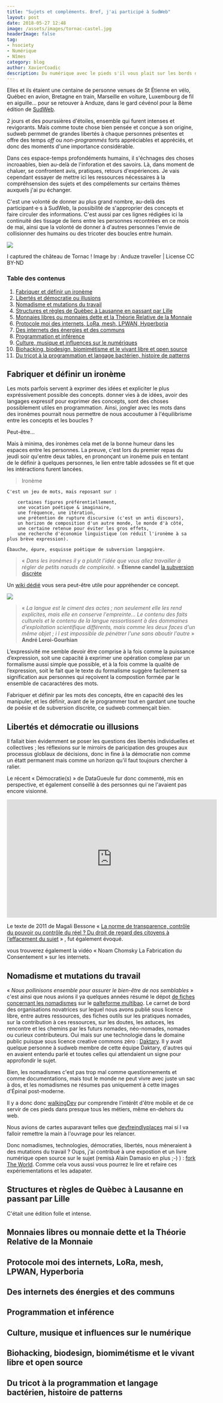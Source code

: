 ```yaml
---
title: "Sujets et compléments. Bref, j'ai participé à SudWeb"
layout: post
date: 2018-05-27 12:48
image: /assets/images/tornac-castel.jpg
headerImage: false
tag:
- hsociety
- Numérique
- Nîmes 
category: blog
author: XavierCoadic
description: Du numérique avec le pieds s'il vous plait sur les bords du Gardon d'Anduze
---
```


Elles et ils étaient une centaine de personne venues de St Étienne en vélo, Québec en avion, Bretagne en train, Marseille en voiture, Luxembourg de fil en aiguille... pour se retouver à Anduze, dans le gard cévénol pour la 8ème édition de [SudWeb](https://sudweb.fr/2018).

2 jours et des pourssières d'étoiles, ensemble qui furent intenses et revigorants. Mais comme toute chose bien pensée et conçue à son origine, sudweb permmet de grandes libertés à chaque personnes présentes et offre des temps _off_ ou _non-programmés_ forts appréciables et appréciés, et donc des moments d'une importance considérable.

Dans ces espace-temps profondéments humains, il s'échnages des choses incroaables, bien au-delà de l'inforation et des savoirs. Là, dans moment de chaluer, se confrontent avis, pratiques, retours d'expériences. Je vais cependant essayer de mettre ici les ressources nécessaires à la compréhsension des sujets et des compélements sur certains thèmes auxquels j'ai pu échanger.

C'est une volonté de donner au plus grand nombre, au-delà des participant⋅e⋅s à SudWeb, la possibilité de s'approprier des concepts et faire circuler des informations. C'est aussi par ces lignes rédigées ici la continuité des tissage de liens entre les personnes recontrées en ce mois de mai, ainsi que la volonté de donner à d'autres personnes l'envie de collisionner des humains ou des tricoter des boucles entre humain.

![](/assets/images/tornac-castel.jpg)

<figcaption class="captation">I captured the château de Tornac ! Image by : Anduze traveller | License CC BY-ND</figcaption>

<div class="breaker"></div>

### Table des contenus
1. [Fabriquer et définir un ironème](#fabriquer-et-définir-un-ironème)
2. [Libertés et démocratie ou illusions](#libertés-et-démocratie-ou-illusions)
3. [Nomadisme et mutations du travail](#nomadisme-et-mutations-du-travail)
4. [Structures et règles de Quèbec à  Lausanne en passant par Lille](#structures-et-règles-de-quèbec-à-lausanne-en-passant-par-lille)
5. [Monnaies libres ou monnaies dette et la Théorie Relative de la Monnaie](#monnaies-libres-ou-monnaie-dette-et-la-théorie-relative-de-la-monnaie)
6. [Protocole moi des internets, LoRa, mesh, LPWAN, Hyperboria](#protocole-moi-des-internets-lora-mesh-lpwan-Hyperboria)
7. [Des internets des énergies et des communs](#des-internets-des-énergies-et-des-communs)
8. [Programmation et inférence](#programmation-et-inférence)
9. [Culture, musique et influences sur le numériques](#culture-musique-et-influences-sur-le-numérique)
10. [Biohacking, biodesign, biomimétisme et le vivant libre et open source](#biohacking-biodesign-biomimétisme-et-le-vivant-libre-et-open-source)
11. [Du tricot à la programmation et langage bactérien, histoire de patterns](#du-tricot-à-la-programmation-et-langage-bactérien-histoire-de-patterns)

## Fabriquer et définir un ironème

Les mots parfois servent à exprimer des idées et expliciter le plus expréssivement possible des concepts. donner vies à de idées, avoir des langages expressif pour exprimer des concepts, sont des choses possiblement utiles en programmation. Ainsi, jongler avec les mots dans des ironèmes pourrait nous permettre de nous accoutumer à l'équilibrisme entre les concepts et les boucles ?

Peut-être...

Mais à minima, des ironèmes cela met de la bonne humeur dans les espaces entre les personnes. La preuve, c'est lors du premier repas du jeudi soir qu'entre deux tables, en prononçant un ironème puis en tentant de le définir à quelques personnes, le lien entre table adossées se fit et que les intéractions furent lancées.

> <span class="evidende">Ironème</span>
```
C'est un jeu de mots, mais reposant sur :

    certaines figures préférentiellement,
    une vocation poétique & imaginaire,
    une fréquence, une itération,
    une prétention de rupture discursive (c'est un anti discours),
    un horizon de composition d'un autre monde, le monde d'à côté,
    une certaine retenue pour éviter les gros effets,
    une recherche d'économie linguistique (on réduit l'ironème à sa plus brève expression).

Ébauche, épure, esquisse poétique de subversion langagière. 
```

> « _Dans les ironèmes il y a plutôt l’idée que vous allez travailler à régler de petits nœuds de complexité._ » **Étienne candel** [la subversion discrète](http://www.scalde.co/2016/05/27/etienne-candel-entretien-fleuve-subversion-discrete)

Un [wiki dédié](https://ironemes.frama.wiki/ironemes) vous sera peut-être utile pour appréhender ce concept.

![](assets/images/ironemen_etienne-cdl.png)

> « _La langue est le ciment des actes ; non seulement elle les rend explicites, mais elle en conserve l'empreinte... Le contenu des faits culturels et le contenu de la langue ressortissent à des dommaines d'exploitation scientifique différents, mais comme les deux faces d'un même objet ; i l est impossible de pénétrer l'une sans aboutir l'autre_ » **André Leroi-Gourhian**

L’expressivité me semble devoir être comprise à la fois comme la puissance d’expression, soit une capacité à exprimer une opération complexe par un formalisme aussi simple que possible, et à la fois comme la qualité de l’expression, soit le fait que le texte du formalisme suggère facilement sa signification aux personnes qui reçoivent la compostion formée par le ensemble de cacaractéres des mots. 

Fabriquer et définir par les mots des concepts, être en capacité des les manipuler, et les définir, avant de le programmer tout en gardant une touche de poésie et de subversion discrète, ce sudweb commençait bien. 

## Libertés et démocratie ou illusions 

Il fallait bien évidemment se poser les questions des libertés individuelles et collectives ; les réflexions sur le mirroirs de paricipation des groupes aux processus globlaux de décisions, donc in fine à la démocratie non comme un étatt permanent mais comme un horizon qu'il faut toujours chercher à ralier.

Le récent « Démocratie(s) » de DataGueule fur donc commenté, mis en perspective, et également conseillé à des personnes qui ne l'avaient pas encore visionné.

<iframe width="560" height="315" src="https://peertube.datagueule.tv/videos/embed/0b04f13d-1e18-4f1d-814e-4979aa7c9c44" frameborder="0" allowfullscreen></iframe>

Le texte de 2011  de Magali Bessone « [La norme  de transparence, contrôle du pouvoir ou contrôle du réel ?
Du droit de regard des citoyens à l’effacement du sujet](http://www.raison-publique.fr/article446.html) » , fut également évoqué.

vous trouverez également la vidéo « Noam Chomsky La Fabrication du Consentement » sur les internets.

## Nomadisme et mutations du travail

« _Nous pollinisons ensemble pour assurer le bien-être de nos semblables_ » c'est ainsi que nous avions il ya quelques années résumé le dépot [de fiches concernant les nomadismes](http://www.multibao.org/#nomades) sur le [palteforme multibao](http://www.multibao.org). Le carnet de bord des organisations novatrices sur lequel nous avons publié sous licence libre, entre autres ressources, des fiches outils sur les pratiques nomades, sur la contribution à ces ressources, sur les doutes, les astuces, les rencontre et les chemins par les futurs nomades, néo-nomades, nomades ou curieux contributeurs. Oui mais sur une technologie dans le domaine public puisque sous licence creative commons zéro : [Daktary](https://github.com/daktary-team). Il y avait quelque personne à sudweb membre de cette équipe Daktary, d'autres qui en avaient entendu parlé et toutes celles qui attendaient un signe pour approfondir le sujet. 

Bien, les nomadismes c'est pas trop mal comme questionnements et comme documentations, mais tout le monde ne peut vivre avec juste un sac à dos, et les nomadismes ne résumes pas uniquement à cette images d'Épinal post-moderne.

Il y a donc donc [walkingDev](http://walkingdev.fr) pur comprendre l'intérêt d'être mobile et de ce servir de ces pieds dans presque tous les métiers, même en-dehors du web.

Nous avions de cartes auparavant telles que [devfreindlyplaces](https://github.com/devfriendlyplaces) mai si l va falloir remettre la main à l'ouvrage pour les relancer.

Donc nomadismes, technologies, démocraties, libertés, nous mèneraient à des mutations du travail ? Oups, j'ai contribué à une expostion et un livre numérique open source sur le sujet (remisà Alain Damasio en plus ;-) ) : [fork The World](https://world-trust-foundation.gitbooks.io/fork-the-world/content). Comme cela vous aussi vous pourrez le lire et refaire ces expériementations et les adapater. 

## Structures et règles de Quèbec à Lausanne en passant par Lille

C'était une édition folle et intense. 

## Monnaies libres ou monnaie dette et la Théorie Relative de la Monnaie

## Protocole moi des internets, LoRa, mesh, LPWAN, Hyperboria

## Des internets des énergies et des communs

## Programmation et inférence

## Culture, musique et influences sur le numérique

## Biohacking, biodesign, biomimétisme et le vivant libre et open source

## Du tricot à la programmation et langage bactérien, histoire de patterns
